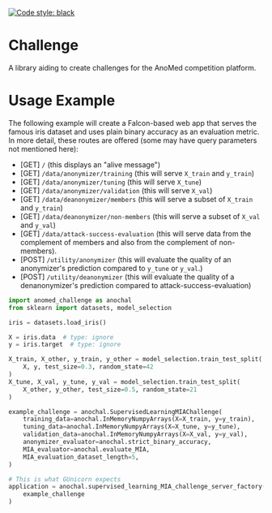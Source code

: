 [![Code style: black](https://img.shields.io/badge/code%20style-black-000000.svg)](https://github.com/psf/black)

# Challenge

A library aiding to create challenges for the AnoMed competition platform.

# Usage Example

The following example will create a Falcon-based web app that serves the famous
iris dataset and uses plain binary accuracy as an evaluation metric. In more
detail, these routes are offered (some may have query parameters not mentioned
here):

- [GET] `/` (this displays an "alive message")
- [GET] `/data/anonymizer/training` (this will serve `X_train` and `y_train`)
- [GET] `/data/anonymizer/tuning` (this will serve `X_tune`)
- [GET] `/data/anonymizer/validation` (this will serve `X_val`)
- [GET] `/data/deanonymizer/members` (this will serve a subset of `X_train`
  and `y_train`)
- [GET] `/data/deanonymizer/non-members` (this will serve a subset of `X_val`
  and `y_val`)
- [GET] `/data/attack-success-evaluation` (this will serve data from the
  complement of members and also from the complement of non-members).
- [POST] `/utility/anonymizer` (this will evaluate the quality of an
  anonymizer's prediction compared to `y_tune` or `y_val`.)
- [POST] `/utility/deanonymizer` (this will evaluate the quality of a
  denanonymizer's prediction compared to attack-success-evaluation)

```python
import anomed_challenge as anochal
from sklearn import datasets, model_selection

iris = datasets.load_iris()

X = iris.data  # type: ignore
y = iris.target  # type: ignore

X_train, X_other, y_train, y_other = model_selection.train_test_split(
    X, y, test_size=0.3, random_state=42
)
X_tune, X_val, y_tune, y_val = model_selection.train_test_split(
    X_other, y_other, test_size=0.5, random_state=21
)

example_challenge = anochal.SupervisedLearningMIAChallenge(
    training_data=anochal.InMemoryNumpyArrays(X=X_train, y=y_train),
    tuning_data=anochal.InMemoryNumpyArrays(X=X_tune, y=y_tune),
    validation_data=anochal.InMemoryNumpyArrays(X=X_val, y=y_val),
    anonymizer_evaluator=anochal.strict_binary_accuracy,
    MIA_evaluator=anochal.evaluate_MIA,
    MIA_evaluation_dataset_length=5,
)

# This is what GUnicorn expects
application = anochal.supervised_learning_MIA_challenge_server_factory(
    example_challenge
)
```
